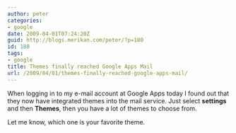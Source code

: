 ```yaml
---
author: peter
categories:
- google
date: 2009-04-01T07:24:20Z
guid: http://blogs.merikan.com/peter/?p=180
id: 180
tags:
- google
title: Themes finally reached Google Apps Mail
url: /2009/04/01/themes-finally-reached-google-apps-mail/
---
```


When logging in to my e-mail account at Google Apps today I found out that they now have integrated themes into the mail service. Just select **settings** and then **Themes**, then you have a lot of themes to choose from.

Let me know, which one is your favorite theme.